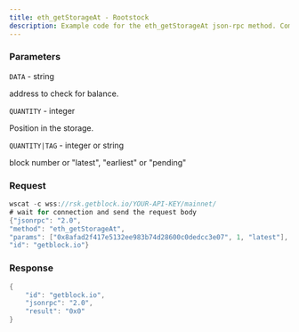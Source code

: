 ```yaml
---
title: eth_getStorageAt - Rootstock
description: Example code for the eth_getStorageAt json-rpc method. Сomplete guide on how to use eth_getStorageAt json-rpc in GetBlock.io Web3 documentation.
---
```


### Parameters


`DATA` - string

address to check for balance.

`QUANTITY` - integer

Position in the storage.

`QUANTITY|TAG` - integer or string

block number or "latest", "earliest" or "pending"

### Request

``` java
wscat -c wss://rsk.getblock.io/YOUR-API-KEY/mainnet/ 
# wait for connection and send the request body 
{"jsonrpc": "2.0",
"method": "eth_getStorageAt",
"params": ["0x8afad2f417e5132ee983b74d28600c0dedcc3e07", 1, "latest"],
"id": "getblock.io"}
```

###  Response

``` java
{
    "id": "getblock.io",
    "jsonrpc": "2.0",
    "result": "0x0"
}
```

